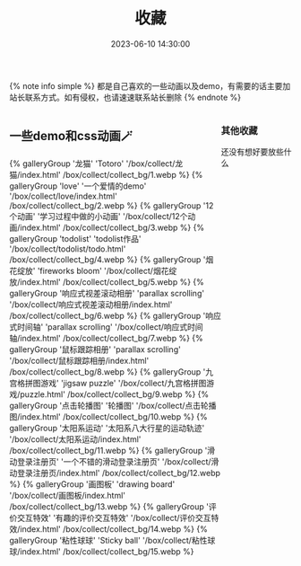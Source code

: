 ﻿---
title: 收藏
date: 2023-06-10 14:30:00
comments: false
---
{% note info simple %} 都是自己喜欢的一些动画以及demo，有需要的话主要加站长联系方式。如有侵权，也请速速联系站长删除 {% endnote %}
<div style="display:flex" class="wjl_collect">
    <div style="flex:3" class="collect_left">
        <h2>一些demo和css动画🪄</h2>
        <div class="collect_page collect1" style="display:flex; flex-wrap:wrap;">
            {% galleryGroup '龙猫' 'Totoro' '/box/collect/龙猫/index.html' /box/collect/collect_bg/1.webp %}
            {% galleryGroup 'love' '一个爱情的demo' '/box/collect/love/index.html' /box/collect/collect_bg/2.webp %}
            {% galleryGroup '12个动画' '学习过程中做的小动画' '/box/collect/12个动画/index.html' /box/collect/collect_bg/3.webp %}
            {% galleryGroup 'todolist' 'todolist作品' '/box/collect/todolist/todo.html' /box/collect/collect_bg/4.webp %}
            {% galleryGroup '烟花绽放' 'fireworks bloom' '/box/collect/烟花绽放/index.html' /box/collect/collect_bg/5.webp %}
            {% galleryGroup '响应式视差滚动相册' 'parallax scrolling' '/box/collect/响应式视差滚动相册/index.html' /box/collect/collect_bg/6.webp %}
            {% galleryGroup '响应式时间轴' 'parallax scrolling' '/box/collect/响应式时间轴/index.html' /box/collect/collect_bg/7.webp %}
            {% galleryGroup '鼠标跟踪相册' 'parallax scrolling' '/box/collect/鼠标跟踪相册/index.html' /box/collect/collect_bg/8.webp %}
            {% galleryGroup '九宫格拼图游戏' 'jigsaw puzzle' '/box/collect/九宫格拼图游戏/puzzle.html' /box/collect/collect_bg/9.webp %}
            {% galleryGroup '点击轮播图' '轮播图' '/box/collect/点击轮播图/index.html' /box/collect/collect_bg/10.webp %}
            {% galleryGroup '太阳系运动' '太阳系八大行星的运动轨迹' '/box/collect/太阳系运动/index.html' /box/collect/collect_bg/11.webp %}
            {% galleryGroup '滑动登录注册页' '一个不错的滑动登录注册页' '/box/collect/滑动登录注册页/index.html' /box/collect/collect_bg/12.webp %}
            {% galleryGroup '画图板' 'drawing board' '/box/collect/画图板/index.html' /box/collect/collect_bg/13.webp %}
            {% galleryGroup '评价交互特效' '有趣的评价交互特效' '/box/collect/评价交互特效/index.html' /box/collect/collect_bg/14.webp %}
            {% galleryGroup '粘性球球' 'Sticky ball' '/box/collect/粘性球球/index.html' /box/collect/collect_bg/15.webp %}
        </div>
    </div>
    <div style="flex:1" class="collect_right">
        <h3>其他收藏</h3>
        <div class="collect_page collect2">
            还没有想好要放些什么
        </div>
    </div>
</div>
